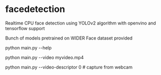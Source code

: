 # facedetection
Realtime CPU face detection using YOLOv2 algorithm with openvino and tensorflow support

Bunch of models pretrained on WIDER Face dataset provided

python main.py --help

python main.py --video myvideo.mp4

python main.py --video-descriptor 0 # capture from webcam
